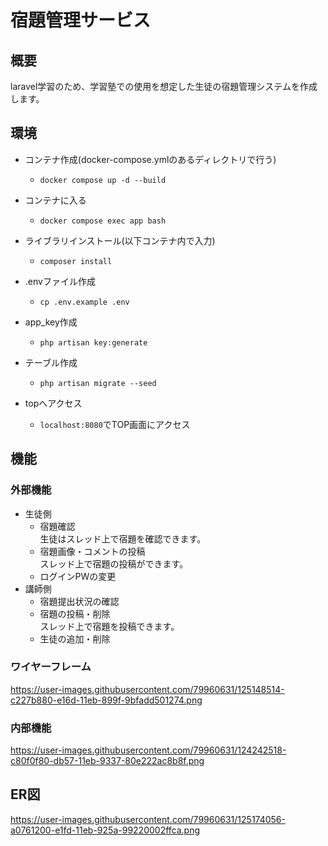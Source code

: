 # 宿題管理サービス

## 概要

laravel学習のため、学習塾での使用を想定した生徒の宿題管理システムを作成します。

## 環境

- コンテナ作成(docker-compose.ymlのあるディレクトリで行う)
    - `docker compose up -d --build`
- コンテナに入る
    - `docker compose exec app bash`
- ライブラリインストール(以下コンテナ内で入力)
    - `composer install`
- .envファイル作成
    - `cp .env.example .env`
- app_key作成
    - `php artisan key:generate`
- テーブル作成
    - `php artisan migrate --seed`

- topへアクセス
    - `localhost:8080`でTOP画面にアクセス

## 機能

### 外部機能

- 生徒側
    - 宿題確認  
      生徒はスレッド上で宿題を確認できます。
    - 宿題画像・コメントの投稿  
      スレッド上で宿題の投稿ができます。
    - ログインPWの変更
- 講師側
    - 宿題提出状況の確認
    - 宿題の投稿・削除  
      スレッド上で宿題を投稿できます。
    - 生徒の追加・削除
    
### ワイヤーフレーム  
https://user-images.githubusercontent.com/79960631/125148514-c227b880-e16d-11eb-899f-9bfadd501274.png
### 内部機能
https://user-images.githubusercontent.com/79960631/124242518-c80f0f80-db57-11eb-9337-80e222ac8b8f.png

## ER図
https://user-images.githubusercontent.com/79960631/125174056-a0761200-e1fd-11eb-925a-99220002ffca.png